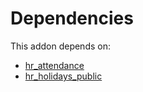 # Dependencies

This addon depends on:

- [hr_attendance](https://github.com/bringout/oca-ocb-hr/tree/f288f1185aa474d2fbc3385a757b169c442c3acf/odoo-bringout-oca-ocb-hr_attendance)
- [hr_holidays_public](https://github.com/bringout/oca-technical)
